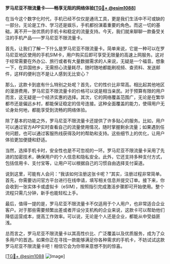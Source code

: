 **罗马尼亚不限流量卡——畅享无阻的网络体验[[TG💪+ @esim1088](https://t.me/s/esim1088)]**

在当今这个数字化时代，手机已经不仅仅是通讯工具，更是我们生活中不可或缺的一部分。无论是工作、学习还是娱乐，手机都扮演着重要的角色。而这一切的基础，离不开一张优质的手机卡和稳定的流量支持。今天，我们就来聊聊一款备受关注的手机产品——罗马尼亚不限流量卡。

首先，让我们了解一下什么是罗马尼亚不限流量卡。简单来说，它是一种可以在罗马尼亚地区使用的手机SIM卡，用户购买后即可享受无限量的高速上网服务。这对于经常需要在外办公、旅行或者有大量数据需求的人来说，无疑是一个福音。想象一下，在异国他乡，无需担心流量耗尽，随时随地都能刷视频、查资料、发送邮件，这样的便利岂不是让人感到无比安心？

那么，这款卡到底有什么特别之处呢？首先，它的性价比非常高。相比起其他地区的漫游费用，罗马尼亚不限流量卡的价格可以说是相当亲民。对于预算有限的用户而言，这无疑是一个经济实惠的选择。其次，它的网络覆盖范围广，无论是在繁华都市还是偏远乡村，都能保证稳定的信号连接。这种全面覆盖的能力，使得用户无论身处何地，都能享受到流畅的网络体验。

除了基本的功能之外，罗马尼亚不限流量卡还提供了许多贴心的服务。比如，用户可以通过官方APP实时查看自己的流量使用情况，随时掌握剩余流量；如果遇到任何问题，也可以通过客服热线获得及时的帮助和支持。这些细节上的优化，让用户体验更加便捷和舒适。

当然，选择手机卡时，安全性也是不可忽视的一环。罗马尼亚不限流量卡采用了先进的加密技术，确保用户的个人信息和隐私安全。此外，它还支持多种支付方式，包括信用卡、支付宝等，让用户可以根据自己的习惯自由选择支付渠道。

说到这里，可能有人会问：“我该如何注册这张卡呢？”其实，注册过程非常简单。首先，你需要访问官方平台进行在线申请，填写相关信息并提交订单。接下来，你会收到一张实体卡或虚拟卡（eSIM），按照指引完成激活步骤即可开始使用。整个流程只需几分钟，新手也能轻松上手。

最后，值得一提的是，罗马尼亚不限流量卡不仅适用于个人用户，也非常适合企业客户。对于那些需要频繁出差或者开设分支机构的企业来说，这款卡可以帮助他们降低运营成本，提高工作效率。可以说，无论是个人还是企业，都能从中受益匪浅。

总而言之，罗马尼亚不限流量卡以其高性价比、广泛覆盖以及优质服务，成为了众多用户的首选。如果你正在寻找一款能够满足你各种需求的手机卡，不妨试试这款罗马尼亚不限流量卡吧！相信它会为你带来意想不到的惊喜。

[[TG💪+ @esim1088](https://t.me/s/esim1088) ![Image](https://i.postimg.cc/4NQfJmqS/Snipaste-2025-05-13-00-14-12.png)]
